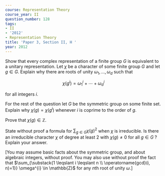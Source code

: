 ```yaml
---
course: Representation Theory
course_year: II
question_number: 128
tags:
- II
- '2012'
- Representation Theory
title: 'Paper 3, Section II, H '
year: 2012
---
```




Show that every complex representation of a finite group $G$ is equivalent to a unitary representation. Let $\chi$ be a character of some finite group $G$ and let $g \in G$. Explain why there are roots of unity $\omega_{1}, \ldots, \omega_{d}$ such that

$$\chi\left(g^{i}\right)=\omega_{1}^{i}+\cdots+\omega_{d}^{i}$$

for all integers $i$.

For the rest of the question let $G$ be the symmetric group on some finite set. Explain why $\chi(g)=\chi\left(g^{i}\right)$ whenever $i$ is coprime to the order of $g$.

Prove that $\chi(g) \in \mathbb{Z}$.

State without proof a formula for $\sum_{g \in G} \chi(g)^{2}$ when $\chi$ is irreducible. Is there an irreducible character $\chi$ of degree at least 2 with $\chi(g) \neq 0$ for all $g \in G$ ? Explain your answer.

[You may assume basic facts about the symmetric group, and about algebraic integers, without proof. You may also use without proof the fact that $\sum_{\substack{1 \leqslant i \leqslant n \\ \operatorname{gcd}(i, n)=1}} \omega^{i} \in \mathbb{Z}$ for any $n$th root of unity $\omega .]$